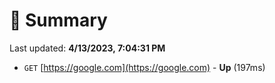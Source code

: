 # 📖 Summary
Last updated: **4/13/2023, 7:04:31 PM**

- `GET` [https://google.com](https://google.com) - **Up** (197ms)
